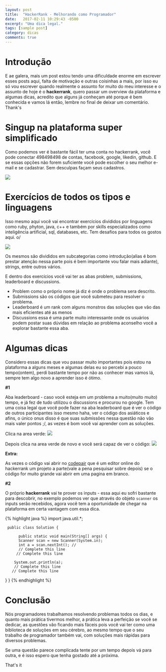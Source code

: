 ```yaml
---
layout: post
title:  "HackerRank - Melhorando como Programador"
date:   2017-02-11 10:29:43 -0500
excerpt: "Uma dica legal."
tags: [sample post]
category: dicas
comments: true
---
```


**Introdução**
===========

E ae galera, mais um post estou tendo uma dificuldade enorme em escrever esses posts aqui, falta de motivação e outras coisinhas a mais, por isso eu só vou escrever quando realmente o assunto for muito do meu interesse e o assunto de hoje é o **hackerrank**, quero passar um overview da plataforma e algumas dicas, acredito que alguns já conheçam até porque é bem conhecida e vamos lá então, lembre no final de deixar um comentário. Thank's

**Singup na plataforma super simplificado**
====================================

Como podemos ver é bastante fácil ter uma conta no hackerrank, você pode conectar 498498498 de contas, facebook, google, likedin, github. E se essas opções não forem suficiente você pode escolher o seu melhor e-mail e se cadastrar. Sem desculpas façam seus cadastros.

![](https://camo.githubusercontent.com/10adb88b5de116cdf7ff1b21cdcf630bacef2fad/68747470733a2f2f7777772e657665726e6f74652e636f6d2f73686172642f733434332f73682f34363032653332352d383463332d343131392d396533642d3139333566333864616466322f38666232353966373130396661646165383932393864383665303439303638652f7265732f61626438636230632d623135652d343835662d396161642d3462323637386466613063312f53656d2532307425433325414474756c6f2e706e673f726573697a65536d616c6c2677696474683d383332)

**Exercícios de todos os tipos e linguagens**
====================================

Isso mesmo aqui você vai encontrar exercícios divididos por linguagens como ruby, phyton, java, c++ e também por skills especializados como inteligência artificial, sql, databases, etc. Tem desafios para todos os gostos aqui. o/

![](https://camo.githubusercontent.com/3fcc451ee872867768171be512456fe940051ea7/68747470733a2f2f7777772e657665726e6f74652e636f6d2f73686172642f733434332f73682f34363032653332352d383463332d343131392d396533642d3139333566333864616466322f38666232353966373130396661646165383932393864383665303439303638652f7265732f61306233356332662d353063372d343535362d613566662d3762376532373637393764302f53656d2532307425433325414474756c6f2e706e673f726573697a65536d616c6c2677696474683d383332)

Os mesmos são divididos em subcategorias como introdução(alias é bom prestar atenção nessa parte pois é bem importante vou falar mais adiante), strings, entre outros vários.

E dentro dos exercícios você vai ter as abas problem, submissions, leaderboard e discussions.

- Problem como o próprio nome já diz é onde o problema sera descrito.
- Submissions são os códigos que você submeteu para resolver o problema.
- Leaderboard é um rank com alguns monstros das soluções que vão das mais eficientes até as menos
- Discussions essa é uma parte muito interessante onde os usuários podem postar suas dúvidas em relação ao problema aconselho você a explorar bastante essa aba.

**Algumas dicas**
==============

Considero essas dicas que vou passar muito importantes pois estou na plataforma a alguns meses e algumas delas eu so percebi a pouco tempo(ontem), perdi bastante tempo por não as conhecer mas vamos lá, sempre tem algo novo a aprender isso é ótimo.

**#1**

Aba leaderboard - caso você esteja em um problema a muito(muito muito) tempo, e já fez de tudo utilizou o discussions e procurou no google. Tem uma coisa legal que você pode fazer na aba leaderboard que é ver o código de outros participantes isso mesmo haha, ver o código dos asiáticos e afins, o único onus disso é que suas submissões nessa questão não vão mais valer pontos ;/, as vezes é bom você vai aprender com as soluções.

Clica na area verde:
![](https://camo.githubusercontent.com/39028b2830c37e00107d0e882c9c8388968f1733/68747470733a2f2f7777772e657665726e6f74652e636f6d2f73686172642f733434332f73682f34363032653332352d383463332d343131392d396533642d3139333566333864616466322f38666232353966373130396661646165383932393864383665303439303638652f7265732f31333061373130652d323662662d343866622d383136642d3337633966386165333966642f53656d2532307425433325414474756c6f2e706e673f726573697a65536d616c6c2677696474683d383332)

Depois clica na area verde de novo e você será capaz de ver o código:
![](https://camo.githubusercontent.com/496960811aaa8bfc89d86276b7e0031240e8f03e/68747470733a2f2f7777772e657665726e6f74652e636f6d2f73686172642f733434332f73682f34363032653332352d383463332d343131392d396533642d3139333566333864616466322f38666232353966373130396661646165383932393864383665303439303638652f7265732f34343739363666652d646263312d346338662d393333342d3031666665613162393162632f53656d2532307425433325414474756c6f2e706e673f726573697a65536d616c6c2677696474683d383332)

**Extra:**

As vezes o código vai abrir no [codepair](https://codepair.hackerrank.com/paper/AuoTik5I?b=eyJyb2xlIjoiY2FuZGlkYXRlIiwibmFtZSI6IlZhbHRlckJhcnJvcyIsImVtYWlsIjoidmFsdGVyaW5zaWRlQGdtYWlsLmNvbSJ9) que é um editor online do hackerrank um projeto a parte(vale a pena pesquisar sobre depois) se o código for muito grande vai abrir em uma pagina em branco.

**#2**

O próprio **hackerrank** vai te prover os inputs - essa aqui eu sofri bastante para descobrir, no exemplo podemos ver que através do objeto `scanner` os inputs serão recebidos, agora você tem a oportunidade de chegar na plataforma em certa vantagem com essa dica.

{% highlight java %}
     import java.util.*;

     public class Solution {

          public static void main(String[] args) {
          Scanner scan = new Scanner(System.in);
          int a = scan.nextInt(); //
          // Complete this line
         // Complete this line

        System.out.println(a);
        // Complete this line
       // Complete this line
  }
}
{% endhighlight %}

**Conclusão**
===========

Nós programadores trabalhamos resolvendo problemas todos os dias, e quanto mais prática tivermos melhor, a prática leva a perfeição se você se dedicar, as questões vão ficando mais fáceis pois você vai ter como uma biblioteca de soluções em seu cérebro, ao mesmo tempo que o seu trabalho de programador também vai, com soluções mais rápidas para diversos problemas.

Se uma questão parece complicada tente por um tempo depois vá para outra, e é isso espero que tenha gostado até a próxima.

That's it
